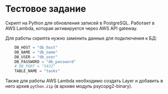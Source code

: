 # Тестовое задание

Скрипт на Python для обновления записей в PostgreSQL. Работает в AWS Lambda, которая активируется через AWS API gateway.

Для работы скрипта нужно заменить данные для подключения к БД:

```python
    DB_HOST = "db_host"
    DB_NAME = "db_name"
    DB_USER = "db_user"
    DB_PASSWORD = "db_password"
    # DB_PORT = "5432"
    TABLE_NAME = "tasks"
```

Также для работы AWS Lambda необходимо создать Layer и добавить в него архив `python.zip` (в архиве модуль psycopg2-binary).
